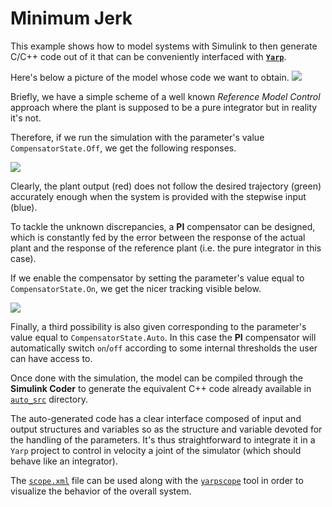 Minimum Jerk
============

This example shows how to model systems with Simulink to then generate C/C++ code
out of it that can be conveniently interfaced with [**`Yarp`**](https://github.com/robotology/yarp).

Here's below a picture of the model whose code we want to obtain.
![](https://github.com/pattacini/minJerk/blob/master/img/model.png)

Briefly, we have a simple scheme of a well known _Reference Model Control_
approach where the plant is supposed to be a pure integrator but in reality it's not.

Therefore, if we run the simulation with the parameter's value `CompensatorState.Off`,
we get the following responses.

![](https://github.com/pattacini/minJerk/blob/master/img/off.png)

Clearly, the plant output (red) does not follow the desired trajectory (green) accurately enough
when the system is provided with the stepwise input (blue).

To tackle the unknown discrepancies, a **PI** compensator can be designed, which is
constantly fed by the error between the response of the actual plant and the
response of the reference plant (i.e. the pure integrator in this case).

If we enable the compensator by setting the parameter's value equal to
`CompensatorState.On`, we get the nicer tracking visible below.

![](https://github.com/pattacini/minJerk/blob/master/img/on.png)

Finally, a third possibility is also given corresponding to the parameter's value
equal to `CompensatorState.Auto`. In this case the **PI** compensator will automatically
switch `on`/`off` according to some internal thresholds the user can have access to.

Once done with the simulation, the model can be compiled through the **Simulink Coder**
to generate the equivalent C++ code already available in [`auto_src`](https://github.com/pattacini/minJerk/tree/master/code/auto_src) directory.

The auto-generated code has a clear interface composed of input and output structures
and variables so as the structure and variable devoted for the handling of the parameters.
It's thus straightforward to integrate it in a `Yarp` project to control in velocity a joint
of the simulator (which should behave like an integrator).

The [`scope.xml`](https://github.com/pattacini/minJerk/blob/master/code/scope.xml)
file can be used along with the [`yarpscope`](http://wiki.icub.org/yarpdoc/yarpscope.html)
tool in order to visualize the behavior of the overall system.
